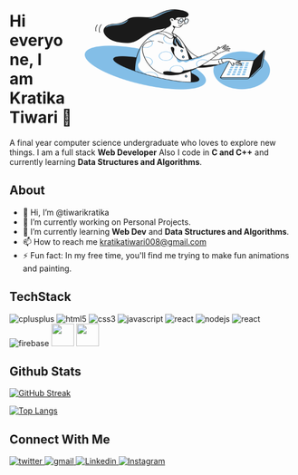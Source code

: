 <img src="girl-gif.gif" width="400" height="200" align="right">

<h1>Hi everyone, I am Kratika Tiwari 👋
</h1>
<p> A final year computer science undergraduate who loves to explore new things. I am a full stack <strong>Web Developer</strong>
  Also I code in <b>C and C++</b> and currently learning <b>Data Structures and Algorithms</b>.
</p>

## About

- 👋 Hi, I’m @tiwarikratika
- 🔭 I’m currently working on Personal Projects.
- 🌱 I’m currently learning <b>Web Dev</b> and <b>Data Structures and Algorithms</b>.
- 📫 How to reach me kratikatiwari008@gmail.com
- ⚡ Fun fact: In my free time, you'll find me trying to make fun animations and painting.

## TechStack
<p align="left">
<img src="https://img.icons8.com/color/48/000000/c-plus-plus-logo.png"  alt="cplusplus" width="40" height="40"/> 
<img src="https://img.icons8.com/color/48/000000/html-5.png" alt="html5" width="40" height="40"/>
<img src="https://img.icons8.com/color/48/000000/css3.png" alt="css3" width="40" height="40"/> 
<img src="https://img.icons8.com/color/48/000000/javascript.png" alt="javascript" width="40" height="40"/> 
<img src="https://img.icons8.com/ultraviolet/40/000000/react.png" alt="react" width="40" height="40"/> 
<img src="https://img.icons8.com/color/48/000000/nodejs.png" width="40" height="40" alt="nodejs" /> 
<img src="https://img.icons8.com/color/40/000000/python.png" alt="react" width="40" height="40"/> 
<img src="https://img.icons8.com/color/48/000000/firebase.png" alt="firebase" width="40" height="40"/>
<img src ="https://www.clipartmax.com/png/middle/184-1844911_bootstrap-bootstrap-4-logo-png.png" width="40" height="40"/>
 <img src="https://www.netlify.com/img/press/logos/logomark.png" width="40" height="40"/>
 </p>
 
 ## Github Stats
[![GitHub Streak](https://github-readme-streak-stats.herokuapp.com/?user=tiwarikratika)](https://git.io/streak-stats)

[![Top Langs](https://github-readme-stats.vercel.app/api/top-langs/?username=tiwarikratika&layout=compact)](https://github.com/tiwarikratika/github-readme-stats)



## Connect With Me

<a href="https://twitter.com/tiwarikratika08" target="_blank">
<img src=https://img.shields.io/badge/twitter-%2300acee.svg?&style=for-the-badge&logo=twitter&logoColor=white alt=twitter style="margin-bottom: 5px;" />
</a> 
<a href="mailto:kratikatiwari008@gmail.com?hl=en" target="_blank">
<img src=https://img.shields.io/badge/gmail-%23DC493C.svg?&style=for-the-badge&logo=gmail&logoColor=white alt=gmail style="margin-bottom: 5px;" />
</a>
<a href="https://www.linkedin.com/in/kratika-tiwari-08/" target="_blank">
<img src=https://img.shields.io/badge/linkedin-%231E77B5.svg?&style=for-the-badge&logo=linkedin&logoColor=white alt=Linkedin style="margin-bottom: 5px;" />
</a>
 <a href="https://www.instagram.com/tiwarikratika" target="_blank">
<img src=https://img.shields.io/badge/instagram-%231E77B5.svg?&style=for-the-badge&logo=instagram&logoColor=white&color=dd2a7b alt=Instagram style="margin-bottom: 5px;" />
</a>


